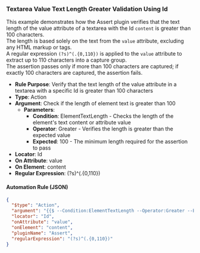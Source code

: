 ### Textarea Value Text Length Greater Validation Using Id

This example demonstrates how the Assert plugin verifies that the text length of the value attribute of a textarea with the Id `content` is greater than 100 characters.  
The length is based solely on the text from the `value` attribute, excluding any HTML markup or tags.  
A regular expression `(?s)^(.{0,110})` is applied to the `value` attribute to extract up to 110 characters into a capture group.  
The assertion passes only if more than 100 characters are captured; if exactly 100 characters are captured, the assertion fails.

- **Rule Purpose**: Verify that the text length of the value attribute in a textarea with a specific Id is greater than 100 characters  
- **Type**: Action  
- **Argument**: Check if the length of element text is greater than 100  
  - **Parameters**:  
    - **Condition**: ElementTextLength - Checks the length of the element's text content or attribute value  
    - **Operator**: Greater - Verifies the length is greater than the expected value  
    - **Expected**: 100 - The minimum length required for the assertion to pass  
- **Locator**: Id  
- **On Attribute**: value  
- **On Element**: content  
- **Regular Expression**: (?s)^(.{0,110})

#### Automation Rule (JSON)

```json
{
  "$type": "Action",
  "argument": "{{$ --Condition:ElementTextLength --Operator:Greater --Expected:100}}",
  "locator": "Id",
  "onAttribute": "value",
  "onElement": "content",
  "pluginName": "Assert",
  "regularExpression": "(?s)^(.{0,110})"
}
```
